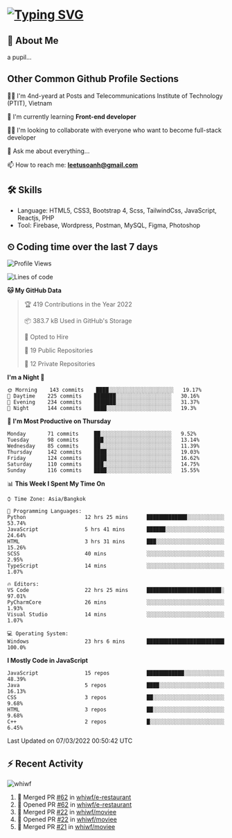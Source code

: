 # [![Typing SVG](https://readme-typing-svg.herokuapp.com?color=%23FFC83D&lines=Hi%2C+I'm+Le%2C+Tu+Oanh+%F0%9F%91%8B)](https://git.io/typing-svg)

## 🚀 About Me
a pupil...

<!-- ![GitHub metrics](https://metrics.lecoq.io/whiwf)   -->

## Other Common Github Profile Sections
👩‍🎓 I'm 4nd-yeard at Posts and Telecommunications Institute of Technology (PTIT), Vietnam

🌱 I'm currently learning **Front-end developer**

👯‍♀️ I'm looking to collaborate with everyone who want to become full-stack developer

💬 Ask me about everything...

📫 How to reach me: **leetusoanh@gmail.com**

## 🛠 Skills
- Language: HTML5, CSS3, Bootstrap 4, Scss, TailwindCss, JavaScript, Reactjs, PHP
- Tool: Firebase, Wordpress, Postman, MySQL, Figma, Photoshop

## ⏲ Coding time over the last 7 days
<!--START_SECTION:waka-->
![Profile Views](http://img.shields.io/badge/Profile%20Views-11-blue)

![Lines of code](https://img.shields.io/badge/From%20Hello%20World%20I%27ve%20Written-2%20Million%20lines%20of%20code-blue)

**🐱 My GitHub Data** 

> 🏆 419 Contributions in the Year 2022
 > 
> 📦 383.7 kB Used in GitHub's Storage 
 > 
> 💼 Opted to Hire
 > 
> 📜 19 Public Repositories 
 > 
> 🔑 12 Private Repositories  
 > 
**I'm a Night 🦉** 

```text
🌞 Morning    143 commits    ████░░░░░░░░░░░░░░░░░░░░░   19.17% 
🌆 Daytime    225 commits    ███████░░░░░░░░░░░░░░░░░░   30.16% 
🌃 Evening    234 commits    ███████░░░░░░░░░░░░░░░░░░   31.37% 
🌙 Night      144 commits    ████░░░░░░░░░░░░░░░░░░░░░   19.3%

```
📅 **I'm Most Productive on Thursday** 

```text
Monday       71 commits     ██░░░░░░░░░░░░░░░░░░░░░░░   9.52% 
Tuesday      98 commits     ███░░░░░░░░░░░░░░░░░░░░░░   13.14% 
Wednesday    85 commits     ██░░░░░░░░░░░░░░░░░░░░░░░   11.39% 
Thursday     142 commits    ████░░░░░░░░░░░░░░░░░░░░░   19.03% 
Friday       124 commits    ████░░░░░░░░░░░░░░░░░░░░░   16.62% 
Saturday     110 commits    ███░░░░░░░░░░░░░░░░░░░░░░   14.75% 
Sunday       116 commits    ████░░░░░░░░░░░░░░░░░░░░░   15.55%

```


📊 **This Week I Spent My Time On** 

```text
⌚︎ Time Zone: Asia/Bangkok

💬 Programming Languages: 
Python                   12 hrs 25 mins      █████████████░░░░░░░░░░░░   53.74% 
JavaScript               5 hrs 41 mins       ██████░░░░░░░░░░░░░░░░░░░   24.64% 
HTML                     3 hrs 31 mins       ███░░░░░░░░░░░░░░░░░░░░░░   15.26% 
SCSS                     40 mins             ░░░░░░░░░░░░░░░░░░░░░░░░░   2.95% 
TypeScript               14 mins             ░░░░░░░░░░░░░░░░░░░░░░░░░   1.07%

🔥 Editors: 
VS Code                  22 hrs 25 mins      ████████████████████████░   97.01% 
PyCharmCore              26 mins             ░░░░░░░░░░░░░░░░░░░░░░░░░   1.93% 
Visual Studio            14 mins             ░░░░░░░░░░░░░░░░░░░░░░░░░   1.07%

💻 Operating System: 
Windows                  23 hrs 6 mins       █████████████████████████   100.0%

```

**I Mostly Code in JavaScript** 

```text
JavaScript               15 repos            ████████████░░░░░░░░░░░░░   48.39% 
Java                     5 repos             ████░░░░░░░░░░░░░░░░░░░░░   16.13% 
CSS                      3 repos             ██░░░░░░░░░░░░░░░░░░░░░░░   9.68% 
HTML                     3 repos             ██░░░░░░░░░░░░░░░░░░░░░░░   9.68% 
C++                      2 repos             █░░░░░░░░░░░░░░░░░░░░░░░░   6.45%

```



 Last Updated on 07/03/2022 00:50:42 UTC
<!--END_SECTION:waka-->

## ⚡ Recent Activity
<!-- [![Top Langs](https://github-readme-stats.vercel.app/api/top-langs/?username=whiwf&layout=compact&theme=radical&hide=css)](https://github.com/anuraghazra/github-readme-stats)
 -->
<p><img align="center" src="https://github-readme-streak-stats.herokuapp.com/?user=whiwf&theme=radical" alt="whiwf" /></p>


<!--START_SECTION:activity-->
1. 🎉 Merged PR [#62](https://github.com/whiwf/e-restaurant/pull/62) in [whiwf/e-restaurant](https://github.com/whiwf/e-restaurant)
2. 💪 Opened PR [#62](https://github.com/whiwf/e-restaurant/pull/62) in [whiwf/e-restaurant](https://github.com/whiwf/e-restaurant)
3. 🎉 Merged PR [#22](https://github.com/whiwf/moviee/pull/22) in [whiwf/moviee](https://github.com/whiwf/moviee)
4. 💪 Opened PR [#22](https://github.com/whiwf/moviee/pull/22) in [whiwf/moviee](https://github.com/whiwf/moviee)
5. 🎉 Merged PR [#21](https://github.com/whiwf/moviee/pull/21) in [whiwf/moviee](https://github.com/whiwf/moviee)
<!--END_SECTION:activity-->
